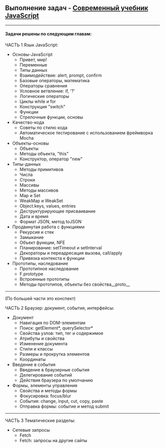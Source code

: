 ## Выполнение задач - [Современный учебник JavaScript](https://learn.javascript.ru/)

___
#### Задачи решены по следующим главам:

ЧАСТЬ 1 
Язык JavaScript:

- Основы-JavaScript
  - Привет, мир!
  - Переменные
  - Типы данных
  - Взаимодействие: alert, prompt, confirm
  - Базовые операторы, математика
  - Операторы сравнения
  - Условное ветвление: if, '?'
  - Логические операторы
  - Циклы while и for
  - Конструкция "switch"
  - Функции
  - Стрелочные функции, основы
- Качество-кода
  - Советы по стилю кода
  - Автоматическое тестирование c использованием фреймворка Mocha
- Объекты-основы
  - Объекты
  - Методы объекта, "this"
  - Конструктор, оператор "new"
- Типы-данных
  - Методы примитивов
  - Числа
  - Строки
  - Массивы
  - Методы массивов
  - Map и Set
  - WeakMap и WeakSet
  - Object.keys, values, entries
  - Деструктурирующее присваивание
  - Дата и время
  - Формат JSON, метод toJSON
- Продвинутая работа с функциями
  - Рекурсия и стек
  - Замыкание
  - Объект функции, NFE
  - Планирование: setTimeout и setInterval
  - Декораторы и переадресация вызова, call/apply <!-- (*) -->
  - Привязка контекста к функции
- Прототипы, наследование
  - Прототипное наследование
  - F.prototype
  - Встроенные прототипы
  - Методы прототипов, объекты без свойства__proto__

___

(По большей части это конспект)

ЧАСТЬ 2
Браузер: документ, события, интерфейсы:

- Документ
  - Навигация по DOM-элементам
  - Поиск: getElement*, querySelector*
  - Свойства узлов: тип, тег и содержимое
  - Атрибуты и свойства
  - Изменение документа
  - Стили и классы
  - Размеры и прокрутка элементов
  - Координаты
- Введение в события
  - Введение в браузерные события
  - Делегирование событий
  - Действия браузера по умолчанию
- Формы, элементы управления
  - Свойства и методы формы
  - Фокусировка: focus/blur
  - События: change, input, cut, copy, paste
  - Отправка формы: событие и метод submit

___

ЧАСТЬ 3 
Тематические разделы:

- Сетевые запросы
  - Fetch
  - Fetch: запросы на другие сайты